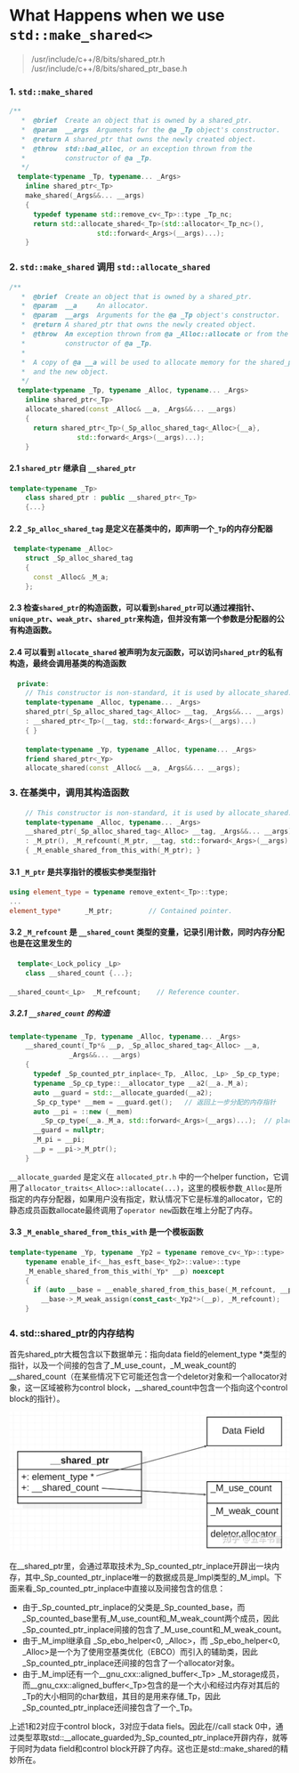 # What Happens when we use `std::make_shared<>`

> /usr/include/c++/8/bits/shared_ptr.h 
> /usr/include/c++/8/bits/shared_ptr_base.h

### 1. `std::make_shared` 

```cpp
/**
   *  @brief  Create an object that is owned by a shared_ptr.
   *  @param  __args  Arguments for the @a _Tp object's constructor.
   *  @return A shared_ptr that owns the newly created object.
   *  @throw  std::bad_alloc, or an exception thrown from the
   *          constructor of @a _Tp.
   */
  template<typename _Tp, typename... _Args>
    inline shared_ptr<_Tp>
    make_shared(_Args&&... __args)
    {
      typedef typename std::remove_cv<_Tp>::type _Tp_nc;
      return std::allocate_shared<_Tp>(std::allocator<_Tp_nc>(),
                      std::forward<_Args>(__args)...);
    }
```

### 2. `std::make_shared` 调用 `std::allocate_shared`

```cpp
/**
   *  @brief  Create an object that is owned by a shared_ptr.
   *  @param  __a     An allocator.
   *  @param  __args  Arguments for the @a _Tp object's constructor.
   *  @return A shared_ptr that owns the newly created object.
   *  @throw  An exception thrown from @a _Alloc::allocate or from the
   *          constructor of @a _Tp.
   *
   *  A copy of @a __a will be used to allocate memory for the shared_ptr
   *  and the new object.
   */
  template<typename _Tp, typename _Alloc, typename... _Args>
    inline shared_ptr<_Tp>
    allocate_shared(const _Alloc& __a, _Args&&... __args)
    {
      return shared_ptr<_Tp>(_Sp_alloc_shared_tag<_Alloc>{__a},
                 std::forward<_Args>(__args)...);
    }
```

#### 2.1 `shared_ptr` 继承自 `__shared_ptr`

```cpp
template<typename _Tp>
    class shared_ptr : public __shared_ptr<_Tp>
    {...}
```

#### 2.2 `_Sp_alloc_shared_tag` 是定义在基类中的，即声明一个`_Tp`的内存分配器

```cpp
 template<typename _Alloc>
    struct _Sp_alloc_shared_tag
    {
      const _Alloc& _M_a;
    };
```

#### 2.3 检查`shared_ptr`的构造函数，可以看到`shared_ptr`可以通过裸指针、`unique_ptr`、`weak_ptr`、`shared_ptr`来构造，但并没有第一个参数是分配器的公有构造函数。

#### 2.4 可以看到 `allocate_shared` 被声明为友元函数，可以访问`shared_ptr`的私有构造，最终会调用基类的构造函数

```cpp
  private:
    // This constructor is non-standard, it is used by allocate_shared.
    template<typename _Alloc, typename... _Args>
    shared_ptr(_Sp_alloc_shared_tag<_Alloc> __tag, _Args&&... __args)
    : __shared_ptr<_Tp>(__tag, std::forward<_Args>(__args)...)
    { }

    template<typename _Yp, typename _Alloc, typename... _Args>
	friend shared_ptr<_Yp>
	allocate_shared(const _Alloc& __a, _Args&&... __args);
```

### 3. 在基类中，调用其构造函数

```cpp
    // This constructor is non-standard, it is used by allocate_shared.
    template<typename _Alloc, typename... _Args>
    __shared_ptr(_Sp_alloc_shared_tag<_Alloc> __tag, _Args&&... __args)
    : _M_ptr(), _M_refcount(_M_ptr, __tag, std::forward<_Args>(__args)...)
    { _M_enable_shared_from_this_with(_M_ptr); }
```

#### 3.1 `_M_ptr` 是共享指针的模板实参类型指针

```cpp
using element_type = typename remove_extent<_Tp>::type;
...
element_type*	   _M_ptr;         // Contained pointer.
```

#### 3.2 `_M_refcount` 是 `__shared_count` 类型的变量，记录引用计数，同时内存分配也是在这里发生的

```cpp
  template<_Lock_policy _Lp>
    class __shared_count {...};

__shared_count<_Lp>  _M_refcount;    // Reference counter.
```

##### 3.2.1 `__shared_count` 的构造

```cpp
template<typename _Tp, typename _Alloc, typename... _Args>
	__shared_count(_Tp*& __p, _Sp_alloc_shared_tag<_Alloc> __a,
		       _Args&&... __args)
	{
	  typedef _Sp_counted_ptr_inplace<_Tp, _Alloc, _Lp> _Sp_cp_type;
	  typename _Sp_cp_type::__allocator_type __a2(__a._M_a);
	  auto __guard = std::__allocate_guarded(__a2);
	  _Sp_cp_type* __mem = __guard.get();   // 返回上一步分配的内存指针
	  auto __pi = ::new (__mem) 
	    _Sp_cp_type(__a._M_a, std::forward<_Args>(__args)...);  // placement_new 构造新对象
	  __guard = nullptr;
	  _M_pi = __pi;
	  __p = __pi->_M_ptr();
	}
```
`__allocate_guarded` 是定义在 `allocated_ptr.h` 中的一个helper function，它调用了`allocator_traits<_Alloc>::allocate(...)`，这里的模板参数`_Alloc`是所指定的内存分配器，如果用户没有指定，默认情况下它是标准的allocator，它的静态成员函数allocate最终调用了`operator new`函数在堆上分配了内存。

#### 3.3 `_M_enable_shared_from_this_with` 是一个模板函数

```cpp
template<typename _Yp, typename _Yp2 = typename remove_cv<_Yp>::type>
	typename enable_if<__has_esft_base<_Yp2>::value>::type
	_M_enable_shared_from_this_with(_Yp* __p) noexcept
	{
	  if (auto __base = __enable_shared_from_this_base(_M_refcount, __p))
	    __base->_M_weak_assign(const_cast<_Yp2*>(__p), _M_refcount);
	}
```

### 4. std::shared_ptr的内存结构

首先shared_ptr大概包含以下数据单元：指向data field的element_type *类型的指针，以及一个间接的包含了_M_use_count，_M_weak_count的__shared_count（在某些情况下它可能还包含一个deletor对象和一个allocator对象，这一区域被称为control block，__shared_count中包含一个指向这个control block的指针）。

![std::shared_ptr的内存结构](https://raw.githubusercontent.com/TDAkory/ImageResources/master/img/20220530222709.png)

在__shared_ptr里，会通过萃取技术为_Sp_counted_ptr_inplace开辟出一块内存，其中_Sp_counted_ptr_inplace唯一的数据成员是_Impl类型的_M_impl。下面来看_Sp_counted_ptr_inplace中直接以及间接包含的信息：

* 由于_Sp_counted_ptr_inplace的父类是_Sp_counted_base，而_Sp_counted_base里有_M_use_count和_M_weak_count两个成员，因此_Sp_counted_ptr_inplace间接的包含了_M_use_count和_M_weak_count。
* 由于_M_impl继承自 _Sp_ebo_helper<0, _Alloc>，而 _Sp_ebo_helper<0, _Alloc>是一个为了使用空基类优化（EBCO）而引入的辅助类，因此_Sp_counted_ptr_inplace还间接的包含了一个allocator对象。
* 由于_M_impl还有一个__gnu_cxx::aligned_buffer<_Tp> _M_storage成员，而__gnu_cxx::aligned_buffer<_Tp>包含的是一个大小和经过内存对其后的_Tp的大小相同的char数组，其目的是用来存储_Tp，因此_Sp_counted_ptr_inplace还间接包含了一个_Tp。

上述1和2对应于control block，3对应于data fiels。因此在//call stack 0中，通过类型萃取std::__allocate_guarded为_Sp_counted_ptr_inplace开辟内存，就等于同时为data field和control block开辟了内存。这也正是std::make_shared的精妙所在。